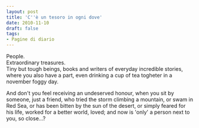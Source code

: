 ```yaml
---
layout: post
title: 'C''è un tesoro in ogni dove'
date: 2010-11-10
draft: false
tags: 
- Pagine di diario
---
```


People.  
Extraordinary treasures.  
Tiny but tough beings, books and writers of everyday incredible stories, where you also have a part, even drinking a cup of tea togheter in a november foggy day.  
  
And don't you feel receiving an undeserved honour, when you sit by someone, just a friend, who tried the storm climbing a mountain, or swam in Red Sea, or has been bitten by the sun of the desert, or simply feared for his life, worked for a better world, loved; and now is 'only' a person next to you, so close...?